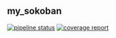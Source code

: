 ## my_sokoban

[![pipeline status](https://gitlab.com/julienp17/my_sokoban/badges/master/pipeline.svg)](https://gitlab.com/julienp17/my_sokoban/commits/master)
[![coverage report](https://gitlab.com/julienp17/my_sokoban/badges/master/coverage.svg)](https://gitlab.com/julienp17/my_sokoban/commits/master)
